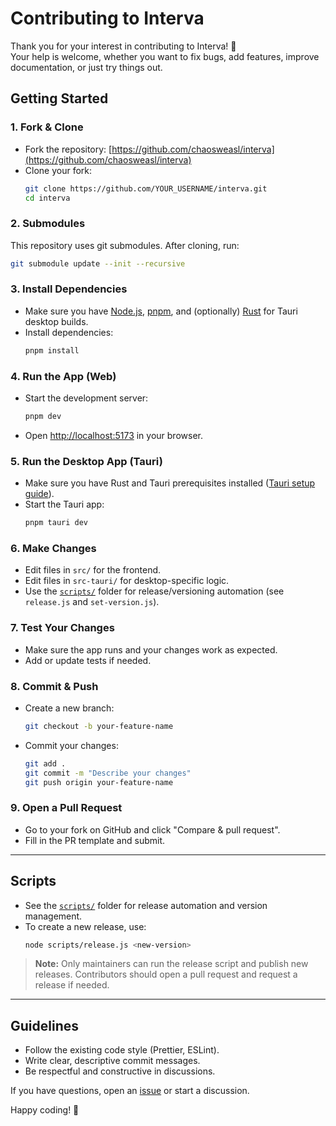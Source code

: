 # Contributing to Interva

Thank you for your interest in contributing to Interva! 🎉  
Your help is welcome, whether you want to fix bugs, add features, improve documentation, or just try things out.

## Getting Started

### 1. Fork & Clone

- Fork the repository: [https://github.com/chaosweasl/interva](https://github.com/chaosweasl/interva)
- Clone your fork:
  ```bash
  git clone https://github.com/YOUR_USERNAME/interva.git
  cd interva
  ```

### 2. Submodules

This repository uses git submodules. After cloning, run:

```bash
git submodule update --init --recursive
```

### 3. Install Dependencies

- Make sure you have [Node.js](https://nodejs.org/), [pnpm](https://pnpm.io/), and (optionally) [Rust](https://www.rust-lang.org/tools/install) for Tauri desktop builds.
- Install dependencies:
  ```bash
  pnpm install
  ```

### 4. Run the App (Web)

- Start the development server:
  ```bash
  pnpm dev
  ```
- Open [http://localhost:5173](http://localhost:5173) in your browser.

### 5. Run the Desktop App (Tauri)

- Make sure you have Rust and Tauri prerequisites installed ([Tauri setup guide](https://tauri.app/v1/guides/getting-started/prerequisites/)).
- Start the Tauri app:
  ```bash
  pnpm tauri dev
  ```

### 6. Make Changes

- Edit files in `src/` for the frontend.
- Edit files in `src-tauri/` for desktop-specific logic.
- Use the [`scripts/`](scripts/) folder for release/versioning automation (see `release.js` and `set-version.js`).

### 7. Test Your Changes

- Make sure the app runs and your changes work as expected.
- Add or update tests if needed.

### 8. Commit & Push

- Create a new branch:
  ```bash
  git checkout -b your-feature-name
  ```
- Commit your changes:
  ```bash
  git add .
  git commit -m "Describe your changes"
  git push origin your-feature-name
  ```

### 9. Open a Pull Request

- Go to your fork on GitHub and click "Compare & pull request".
- Fill in the PR template and submit.

---

## Scripts

- See the [`scripts/`](scripts/) folder for release automation and version management.
- To create a new release, use:
  ```bash
  node scripts/release.js <new-version>
  ```

> **Note:** Only maintainers can run the release script and publish new releases. Contributors should open a pull request and request a release if needed.

---

## Guidelines

- Follow the existing code style (Prettier, ESLint).
- Write clear, descriptive commit messages.
- Be respectful and constructive in discussions.

If you have questions, open an [issue](https://github.com/chaosweasl/interva/issues) or start a discussion.

Happy coding! 🚀
